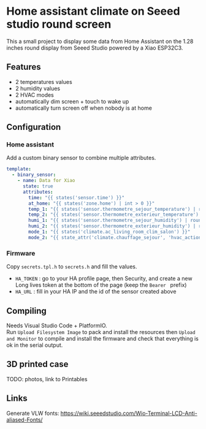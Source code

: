 # Home assistant climate on Seeed studio round screen

This a small project to display some data from Home Assistant on the 1.28 inches round display from Seeed Studio powered by a Xiao ESP32C3.

## Features

- 2 temperatures values
- 2 humidity values
- 2 HVAC modes
- automatically dim screen + touch to wake up
- automatically turn screen off when nobody is at home

## Configuration

### Home assistant

Add a custom binary sensor to combine multiple attributes.

```yaml
template:
  - binary_sensor:
    - name: Data for Xiao
      state: true
      attributes:
        time: "{{ states('sensor.time') }}"
        at_home: "{{ states('zone.home') | int > 0 }}"
        temp_1: "{{ states('sensor.thermometre_sejour_temperature') | round(1) }}°C"
        temp_2: "{{ states('sensor.thermometre_exterieur_temperature') | round(1) }}°C"
        humi_1: "{{ states('sensor.thermometre_sejour_humidity') | round(0) }}%"
        humi_2: "{{ states('sensor.thermometre_exterieur_humidity') | round(0) }}%"
        mode_1: "{{ states('climate.ac_living_room_clim_salon') }}"
        mode_2: "{{ state_attr('climate.chauffage_sejour', 'hvac_action') | replace('heating', 'heat') | replace('idle', 'off') }}"
```

### Firmware

Copy `secrets.tpl.h` to `secrets.h` and fill the values.

- `HA_TOKEN` : go to your HA profile page, then Security, and create a new Long lives token at the bottom of the page (keep the `Bearer ` prefix)
- `HA_URL` : fill in your HA IP and the id of the sensor created above

## Compiling

Needs Visual Studio Code + PlatformIO.  
Run `Upload Filesystem Image` to pack and install the resources then `Upload and Monitor` to compile and install the firmware and check that everything is ok in the serial output.

## 3D printed case

TODO: photos, link to Printables

## Links

Generate VLW fonts: https://wiki.seeedstudio.com/Wio-Terminal-LCD-Anti-aliased-Fonts/

